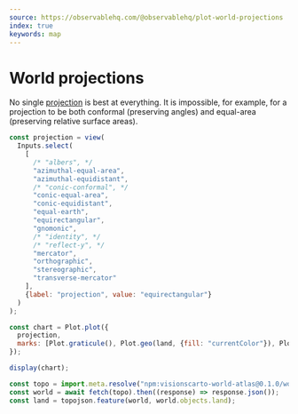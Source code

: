 ```yaml
---
source: https://observablehq.com/@observablehq/plot-world-projections
index: true
keywords: map
---
```


# World projections

No single [projection](https://observablehq.com/plot/features/projections) is best at everything. It is impossible, for example, for a projection to be both conformal (preserving angles) and equal-area (preserving relative surface areas).

```js
const projection = view(
  Inputs.select(
    [
      /* "albers", */
      "azimuthal-equal-area",
      "azimuthal-equidistant",
      /* "conic-conformal", */
      "conic-equal-area",
      "conic-equidistant",
      "equal-earth",
      "equirectangular",
      "gnomonic",
      /* "identity", */
      /* "reflect-y", */
      "mercator",
      "orthographic",
      "stereographic",
      "transverse-mercator"
    ],
    {label: "projection", value: "equirectangular"}
  )
);
```

```js echo
const chart = Plot.plot({
  projection,
  marks: [Plot.graticule(), Plot.geo(land, {fill: "currentColor"}), Plot.sphere()]
});

display(chart);
```

```js echo
const topo = import.meta.resolve("npm:visionscarto-world-atlas@0.1.0/world/110m.json");
const world = await fetch(topo).then((response) => response.json());
const land = topojson.feature(world, world.objects.land);
```
